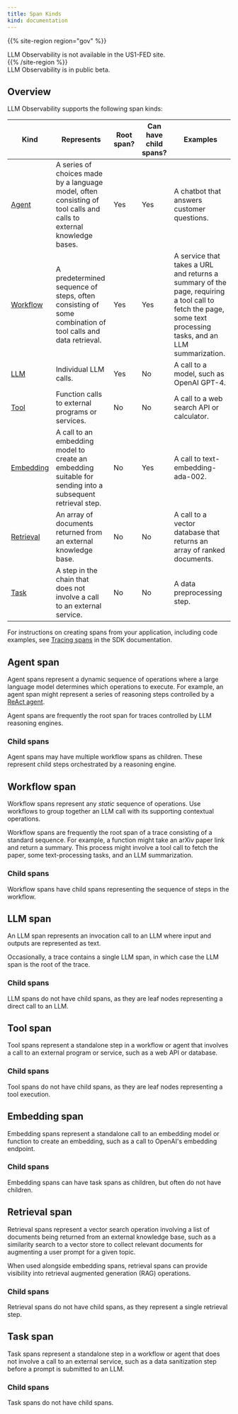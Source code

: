 ```yaml
---
title: Span Kinds
kind: documentation
---
```


{{% site-region region="gov" %}}
<div class="alert alert-warning">
LLM Observability is not available in the US1-FED site.
</div>
{{% /site-region %}}

<div class="alert alert-info">LLM Observability is in public beta.</a></div>

## Overview

LLM Observability supports the following span kinds:

| Kind      | Represents   | Root span?   | Can have child spans? | Examples |
|-----------|--------------|--------------|-------------|----|
| [Agent](#agent-span)     | A series of choices made by a language model, often consisting of tool calls and calls to external knowledge bases. | Yes | Yes  | A chatbot that answers customer questions.
| [Workflow](#workflow-span)  | A predetermined sequence of steps, often consisting of some combination of tool calls and data retrieval. | Yes | Yes | A service that takes a URL and returns a summary of the page, requiring a tool call to fetch the page, some text processing tasks, and an LLM summarization. |
| [LLM](#llm-span)      | Individual LLM calls. | Yes | No | A call to a model, such as OpenAI GPT-4. |
| [Tool](#tool-span)      | Function calls to external programs or services. | No | No | A call to a web search API or calculator. |
| [Embedding](#embedding-span) | A call to an embedding model to create an embedding suitable for sending into a subsequent retrieval step. | No  | Yes | A call to text-embedding-ada-002. |
| [Retrieval](#retrieval-span) | An array of documents returned from an external knowledge base. | No | No | A call to a vector database that returns an array of ranked documents. |
| [Task](#task-span)      | A step in the chain that does not involve a call to an external service. | No | No | A data preprocessing step. |

For instructions on creating spans from your application, including code examples, see [Tracing spans][2] in the SDK documentation.

## Agent span

Agent spans represent a dynamic sequence of operations where a large language model determines which operations to execute. For example, an agent span might represent a series of reasoning steps controlled by a [ReAct agent][1].

Agent spans are frequently the root span for traces controlled by LLM reasoning engines.

### Child spans

Agent spans may have multiple workflow spans as children. These represent child steps orchestrated by a reasoning engine.

## Workflow span

Workflow spans represent any *static* sequence of operations. Use workflows to group together an LLM call with its supporting contextual operations.

Workflow spans are frequently the root span of a trace consisting of a standard sequence. For example, a function might take an arXiv paper link and return a summary. This process might involve a tool call to fetch the paper, some text-processing tasks, and an LLM summarization.

### Child spans

Workflow spans have child spans representing the sequence of steps in the workflow.

## LLM span

An LLM span represents an invocation call to an LLM where input and outputs are represented as text.

Occasionally, a trace contains a single LLM span, in which case the LLM span is the root of the trace.

### Child spans

LLM spans do not have child spans, as they are leaf nodes representing a direct call to an LLM.

## Tool span

Tool spans represent a standalone step in a workflow or agent that involves a call to an external program or service, such as a web API or database.

### Child spans

Tool spans do not have child spans, as they are leaf nodes representing a tool execution.

## Embedding span

Embedding spans represent a standalone call to an embedding model or function to create an embedding, such as a call to OpenAI's embedding endpoint.

### Child spans

Embedding spans can have task spans as children, but often do not have children.

## Retrieval span

Retrieval spans represent a vector search operation involving a list of documents being returned from an external knowledge base, such as a similarity search to a vector store to collect relevant documents for augmenting a user prompt for a given topic.

When used alongside embedding spans, retrieval spans can provide visibility into retrieval augmented generation (RAG) operations.

### Child spans

Retrieval spans do not have child spans, as they represent a single retrieval step.

## Task span

Task spans represent a standalone step in a workflow or agent that does not involve a call to an external service, such as a data sanitization step before a prompt is submitted to an LLM.

### Child spans

Task spans do not have child spans.

[1]: https://react-lm.github.io/
[2]: /tracing/llm_observability/sdk/?tab=model#tracing-spans
